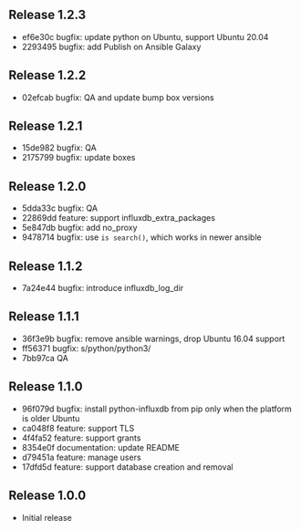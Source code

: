 ## Release 1.2.3

* ef6e30c bugfix: update python on Ubuntu, support Ubuntu 20.04
* 2293495 bugfix: add Publish on Ansible Galaxy

## Release 1.2.2

* 02efcab bugfix: QA and update bump box versions

## Release 1.2.1

* 15de982 bugfix: QA
* 2175799 bugfix: update boxes

## Release 1.2.0

* 5dda33c bugfix: QA
* 22869dd feature: support influxdb_extra_packages
* 5e847db bugfix: add no_proxy
* 9478714 bugfix: use `is search()`, which works in newer ansible

## Release 1.1.2

* 7a24e44 bugfix: introduce influxdb_log_dir

## Release 1.1.1

* 36f3e9b bugfix: remove ansible warnings, drop Ubuntu 16.04 support
* ff56371 bugfix: s/python/python3/
* 7bb97ca QA

## Release 1.1.0

* 96f079d bugfix: install python-influxdb from pip only when the platform is older Ubuntu
* ca048f8 feature: support TLS
* 4f4fa52 feature: support grants
* 8354e0f documentation: update README
* d79451a feature: manage users
* 17dfd5d feature: support database creation and removal

## Release 1.0.0

* Initial release
